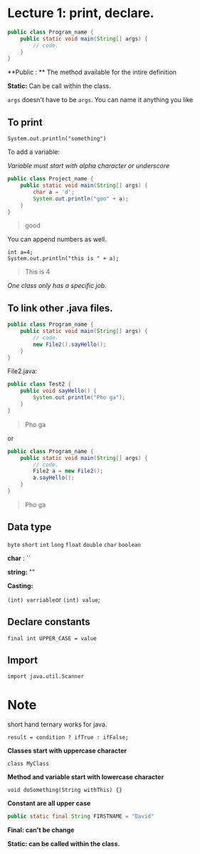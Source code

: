 # Lecture 1: print, declare.

```java
public class Program_name {
    public static void main(String[] args) {
        // code.
    }
}
```

**Public : ** The method available for the intire definition

**Static:** Can be call within the class.

`args` doesn't have to be `args`. You can name it anything you like

## To print

`System.out.println("something")`

To add a variable:

*Variable must start with alpha character or underscore*



```java
public class Project_name {
    public static void main(String[] args) {
        char a = 'd';
        System.out.println("goo" + a);
    }
}
```

> good



You can append numbers as well.

```
int a=4;
System.out.println("this is " + a);
```

> This is 4



*One class only has a specific job.*



## To link other .java files.

```java
public class Program_name {
    public static void main(String[] args) {
        // code.
       	new File2().sayHello();
    }
}
```

File2.java:

```java
public class Test2 {
	public void sayHello() {
		System.out.println("Pho ga");
	}
}

```

> Pho ga

or

```java
public class Program_name {
    public static void main(String[] args) {
        // code.
       	File2 a = new File2();
        a.sayHello();
    }
}
```

> Pho ga

## Data type

`byte` `short` `int` `long` `float`  `double` `char` `boolean`

**char** : ``

**string:** ""

**Casting:** 

`(int) varriable`or `(int) value`;

## Declare constants

`final int UPPER_CASE = value`

## Import

`import java.util.Scanner`

# Note

short hand ternary works for java.

```
result = condition ? ifTrue : ifFalse;
```



**Classes start with uppercase character**

```
class MyClass
```

**Method and variable start with lowercase character**

```
void doSomething(String withThis) {}
```

**Constant are all upper case**

```java
public static final String FIRSTNAME = "David"
```

**Final: can't be change**

**Static: can be called within the class.**

